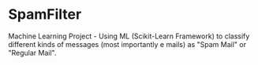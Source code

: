 # SpamFilter

Machine Learning Project - Using ML (Scikit-Learn Framework) to classify different kinds of messages (most importantly e mails) as "Spam Mail" or "Regular Mail". 
